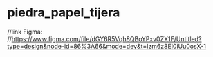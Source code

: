 # piedra_papel_tijera
//link Figma:
//https://www.figma.com/file/dGY6R5Vqh8QBoYPxv0ZX1F/Untitled?type=design&node-id=86%3A66&mode=dev&t=lzm6z8El0iUu0osX-1